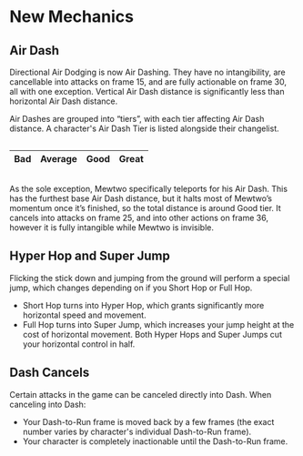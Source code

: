 # New Mechanics

## Air Dash

Directional Air Dodging is now Air Dashing. They have no intangibility, are cancellable into attacks on frame 15, and are fully actionable on frame 30, all with one exception. Vertical Air Dash distance is significantly less than horizontal Air Dash distance.

Air Dashes are grouped into “tiers”, with each tier affecting Air Dash distance. A character's Air Dash Tier is listed alongside their changelist.

<div style="display: flex; justify-content: left;">

| Bad | Average | Good | Great |
|:---:|:-------:|:----:|:-----:|

</div>

As the sole exception, Mewtwo specifically teleports for his Air Dash. This has the furthest base Air Dash distance, but it halts most of Mewtwo’s momentum once it’s finished, so the total distance is around Good tier. It cancels into attacks on frame 25, and into other actions on frame 36, however it is fully intangible while Mewtwo is invisible.

## Hyper Hop and Super Jump

Flicking the stick down and jumping from the ground will perform a special jump, which changes depending on if you Short Hop or Full Hop.
* Short Hop turns into Hyper Hop, which grants significantly more horizontal speed and movement.
* Full Hop turns into Super Jump, which increases your jump height at the cost of horizontal movement.
Both Hyper Hops and Super Jumps cut your horizontal control in half.

## Dash Cancels

Certain attacks in the game can be canceled directly into Dash. When canceling into Dash:
* Your Dash-to-Run frame is moved back by a few frames (the exact number varies by character's individual Dash-to-Run frame).
* Your character is completely inactionable until the Dash-to-Run frame.